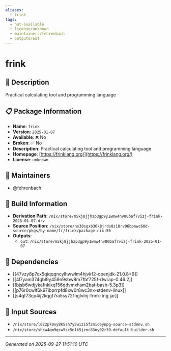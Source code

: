 ```yaml
---
aliases:
  - frink
tags:
  - not-available
  - license/unknown
  - maintainers/fehrenbach
  - outputs/out
---
```


# frink

## 📝 Description

Practical calculating tool and programming language

## 📋 Package Information

- **Name**: `frink`
- **Version**: `2025-01-07`
- **Available**: ❌ No
- **Broken**: ✅ No
- **Description**: Practical calculating tool and programming language
- **Homepage**: [https://frinklang.org/](https://frinklang.org/)
- **License**: `unknown`
## 👥 Maintainers

- @fehrenbach


## 🔧 Build Information

- **Derivation Path**: `/nix/store/m5kj8jjhzp3gp9y1wmw4nv00baf7vizj-frink-2025-01-07.drv`
- **Source Position**: `/nix/store/ns30sqxb36k8jrds8z18rv96bpnwc60d-source/pkgs/by-name/fr/frink/package.nix:56`
- **Outputs**:
  - `out`:  `/nix/store/m5kj8jjhzp3gp9y1wmw4nv00baf7vizj-frink-2025-01-07`

## 🔗 Dependencies

- [[47vzy8p7cx5qiqqqncylhwwlm4hjvkf2-openjdk-21.0.8+9]]
- [[4l7yam374gbl9y459n9sbw8m7fbf725f-rlwrap-0.46.2]]
- [[bjsb6wdjykafnkixq156qdvmxhsm2bai-bash-5.3p3]]
- [[p76r0cwlf6k97ibprrpfd8xw0r8wc3nx-stdenv-linux]]
- [[s4qf73cp4ij2kqgf7ra5sy721nglvlnj-frink-tng.jar]]

## 📁 Input Sources

- `/nix/store/l622p70vy8k5sh7y5wizi5f2mic6ynpg-source-stdenv.sh`
- `/nix/store/shkw4qm9qcw5sc5n1k5jznc83ny02r39-default-builder.sh`

---
*Generated on 2025-09-27 11:51:10 UTC*

